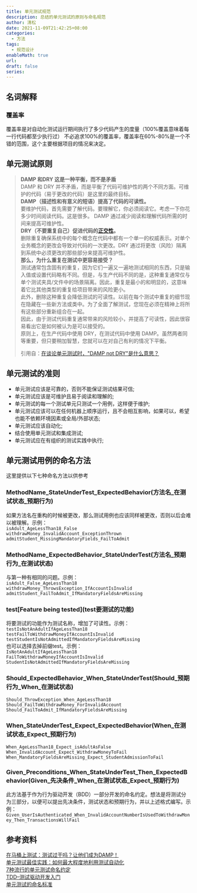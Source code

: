 ```yaml
---
title: 单元测试规范
description: 总结的单元测试的原则与命名规范
author: 清松
date: 2021-11-09T21:42:25+08:00
categories:
  - 方法
tags:
  - 规范设计
enableMath: true
url: 
draft: false
series:
---
```

## 名词解释
### 覆盖率
覆盖率是对自动化测试运行期间执行了多少代码产生的度量（100%覆盖意味着每一行代码都至少执行过）
不必追求100%的覆盖率，覆盖率在60%-80%是一个不错的范围，这个主要根据项目的情况来决定。  

## 单元测试原则
> **DAMP 和DRY 这是一种平衡，而不是矛盾**  
> DAMP 和 DRY
> 并不矛盾，而是平衡了代码可维护性的两个不同方面。可维护的代码（易于更改的代码）是这里的最终目标。  
> **DAMP（描述性和有意义的短语）提高了代码的可读性。**  
> 要维护代码，首先需要了解代码。要理解它，你必须阅读它。考虑一下你花多少时间阅读代码。这是很多。
> DAMP 通过减少阅读和理解代码所需的时间来提高可维护性。  
> **DRY（不要重复自己）促进代码的[正交性](https://www.artima.com/articles/orthogonality-and-the-dry-principle)。**  
> 删除重复确保系统中的每个概念在代码中都有一个单一的权威表示。对单个业务概念的更改会导致对代码的一次更改。DRY
> 通过将更改（风险）隔离到系统中必须更改的那些部分来提高可维护性。  
> **那么，为什么重复在测试中更容易接受？**  
> 测试通常包含固有的重复，因为它们一遍又一遍地测试相同的东西，只是输入值或设置代码略有不同。但是，与生产代码不同的是，这种重复通常仅与单个测试夹具/文件中的场景隔离。因此，重复是最小的和明显的，这意味着它比其他类型的重复给项目带来的风险更小。  
> 此外，删除这种重复会降低测试的可读性。以前在每个测试中重复的细节现在隐藏在一些新方法或类中。为了全面了解测试，您现在必须在精神上将所有这些部分重新组合在一起。  
> 因此，由于测试代码重复通常带来的风险较小，并提高了可读性，因此很容易看出它是如何被认为是可以接受的。  
> 原则上，在生产代码中使用 DRY，在测试代码中使用
> DAMP。虽然两者同等重要，但只要稍加智慧，您就可以在对自己有利的情况下平衡。
>   
> 引用自：[在谈论单元测试时，"DAMP not DRY"是什么意思？](https://stackoverflow.com/questions/6453235/what-does-damp-not-dry-mean-when-talking-about-unit-tests)  

## 单元测试的准则
 - 单元测试应该是可靠的，否则不能保证测试结果可信;  
 - 单元测试应该是可维护且易于阅读和理解的;  
 - 单元测试的每一个测试单元只测试一个用例，这样便于维护;  
 - 单元测试应该可以在任何机器上顺序运行，且不会相互影响，如果可以，希望也能不依赖环境因素或全局/外部状态;  
 - 单元测试应该自动化;  
 - 结合使用单元测试和集成测试;  
 - 单元测试应在有组织的测试实践中执行;  

## 单元测试用例的命名方法
这里提供以下七种命名方法以供参考  

### MethodName_StateUnderTest_ExpectedBehavior(方法名_在测试状态_预期行为)
如果方法名在重构的时候被更改，那么测试用例也应该同样被更改，否则以后会难以被理解。示例：  
`isAdult_AgeLessThan18_False`  
`withdrawMoney_InvalidAccount_ExceptionThrown`  
`admitStudent_MissingMandatoryFields_FailToAdmit`  

### MethodName_ExpectedBehavior_StateUnderTest(方法名_预期行为_在测试状态)
与第一种有相同的问题。示例：  
`isAdult_False_AgeLessThan18`  
`withdrawMoney_ThrowsException_IfAccountIsInvalid`  
`admitStudent_FailToAdmit_IfMandatoryFieldsAreMissing`  

### test\[Feature being tested\](test要测试的功能)
将要测试的功能作为测试名称，增加了可读性。示例：  
`testIsNotAnAdultIfAgeLessThan18`  
`testFailToWithdrawMoneyIfAccountIsInvalid`  
`testStudentIsNotAdmittedIfMandatoryFieldsAreMissing`  
也可以选择去掉前缀test。示例：  
`IsNotAnAdultIfAgeLessThan18`  
`FailToWithdrawMoneyIfAccountIsInvalid`  
`StudentIsNotAdmittedIfMandatoryFieldsAreMissing`  

### Should_ExpectedBehavior_When_StateUnderTest(Should_预期行为_When_在测试状态)
`Should_ThrowException_When_AgeLessThan18`  
`Should_FailToWithdrawMoney_ForInvalidAccount`  
`Should_FailToAdmit_IfMandatoryFieldsAreMissing`  

### When_StateUnderTest_Expect_ExpectedBehavior(When_在测试状态_Expect_预期行为)
`When_AgeLessThan18_Expect_isAdultAsFalse`  
`When_InvalidAccount_Expect_WithdrawMoneyToFail`  
`When_MandatoryFieldsAreMissing_Expect_StudentAdmissionToFail`  

### Given_Preconditions_When_StateUnderTest_Then_ExpectedBehavior(Given_先决条件_When_在测试状态_Expect_预期行为)
此方法基于作为行为驱动开发（BDD）一部分开发的命名约定。想法是将测试分为三部分，以便可以提出先决条件，测试状态和预期行为，并以上述格式编写。示例：  
`Given_UserIsAuthenticated_When_InvalidAccountNumberIsUsedToWithdrawMoney_Then_TransactionsWillFail`  

## 参考资料
[在马桶上测试：测试过干吗？让他们成为DAMP！](https://testing.googleblog.com/)  
[单元测试最佳实践：如何最大程度地利用测试自动化](https://dzone.com/articles/unit-testing-best-practices-how-to-get-the-most-ou)  
[7种流行的单元测试命名约定](https://dzone.com/articles/7-popular-unit-test-naming)  
[TDD–测试驱动开发入门](http://cantgrokwontgrok.blogspot.com/2008/09/tdd-getting-started-with-test-driven.html)  
[单元测试的命名标准](https://osherove.com/blog/2005/4/3/naming-standards-for-unit-tests.html)  
